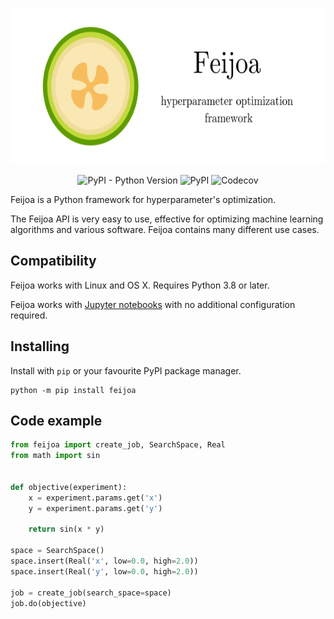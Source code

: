 <p align="center">
    <img width="600" height="250" src="https://raw.githubusercontent.com/qnbhd/feijoa/349a89b36206a4d1b96036c02657fab247c68307/docs/feijoa_logo.svg">
</p>

<div align="center">

![PyPI - Python Version](https://img.shields.io/pypi/pyversions/feijoa?style=for-the-badge) ![PyPI](https://img.shields.io/pypi/v/feijoa?style=for-the-badge) ![Codecov](https://img.shields.io/codecov/c/github/qnbhd/feijoa?style=for-the-badge)

</div>

Feijoa is a Python framework for hyperparameter's optimization.

The Feijoa API is very easy to use, effective for optimizing machine learning algorithms and various software. Feijoa contains many different use cases.

## Compatibility

Feijoa works with Linux and OS X. Requires Python 3.8 or later.

Feijoa works with [Jupyter notebooks](https://jupyter.org/) with no additional configuration required.

## Installing

Install with `pip` or your favourite PyPI package manager.

```shell
python -m pip install feijoa
```

## Code example

```python
from feijoa import create_job, SearchSpace, Real
from math import sin


def objective(experiment):
    x = experiment.params.get('x')
    y = experiment.params.get('y')

    return sin(x * y)
    
space = SearchSpace()
space.insert(Real('x', low=0.0, high=2.0))
space.insert(Real('y', low=0.0, high=2.0))

job = create_job(search_space=space)
job.do(objective)
```
